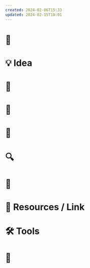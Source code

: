 ```yaml
---
created: 2024-02-06T15:33
updated: 2024-02-15T10:01
---
```

# 🎉

# 💡 Idea

# 🌟

# 📄

# 📸

# 🔍

# 🔎

# 🔗 Resources / Link

# 🛠️ Tools

# 🔔
